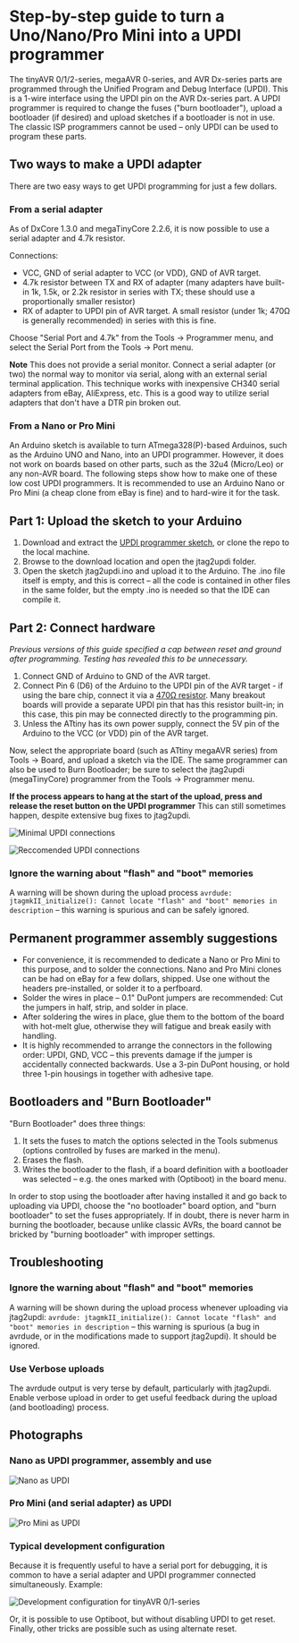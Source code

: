 # Step-by-step guide to turn a Uno/Nano/Pro Mini into a UPDI programmer

The tinyAVR 0/1/2-series, megaAVR 0-series, and AVR Dx-series parts are programmed through the Unified Program and Debug Interface (UPDI). This is a 1-wire interface using the UPDI pin on the AVR Dx-series part. A UPDI programmer is required to change the fuses ("burn bootloader"), upload a bootloader (if desired) and upload sketches if a bootloader is not in use. The classic ISP programmers cannot be used – only UPDI can be used to program these parts.

## Two ways to make a UPDI adapter
There are two easy ways to get UPDI programming for just a few dollars.

### From a serial adapter
As of DxCore 1.3.0 and megaTinyCore 2.2.6, it is now possible to use a serial adapter and 4.7k resistor.

Connections:
* VCC, GND of serial adapter to VCC (or VDD), GND of AVR target.
* 4.7k resistor between TX and RX of adapter (many adapters have built-in 1k, 1.5k, or 2.2k resistor in series with TX; these should use a proportionally smaller resistor)
* RX of adapter to UPDI pin of AVR target. A small resistor (under 1k; 470Ω is generally recommended) in series with this is fine.

Choose "Serial Port and 4.7k" from the Tools -> Programmer menu, and select the Serial Port from the Tools -> Port menu.

**Note** This does not provide a serial monitor. Connect a serial adapter (or two) the normal way to monitor via serial, along with an external serial terminal application. This technique works with inexpensive CH340 serial adapters from eBay, AliExpress, etc. This is a good way to utilize serial adapters that don't have a DTR pin broken out.

### From a Nano or Pro Mini
An Arduino sketch is available to turn ATmega328(P)-based Arduinos, such as the Arduino UNO and Nano, into an UPDI programmer. However, it does not work on boards based on other parts, such as the 32u4 (Micro/Leo) or any non-AVR board. The following steps show how to make one of these low cost UPDI programmers. It is recommended to use an Arduino Nano or Pro Mini (a cheap clone from eBay is fine) and to hard-wire it for the task.

## Part 1: Upload the sketch to your Arduino
1.	Download and extract the [UPDI programmer sketch](https://github.com/SpenceKonde/jtag2updi), or clone the repo to the local machine.
2.	Browse to the download location and open the jtag2updi folder.
3.	Open the sketch jtag2updi.ino and upload it to the Arduino. The .ino file itself is empty, and this is correct – all the code is contained in other files in the same folder, but the empty .ino is needed so that the IDE can compile it.

## Part 2: Connect hardware
*Previous versions of this guide specified a cap between reset and ground after programming. Testing has revealed this to be unnecessary.*
1.  Connect GND of Arduino to GND of the AVR target.
2.  Connect Pin 6 (D6) of the Arduino to the UPDI pin of the AVR target - if using the bare chip, connect it via a [470Ω resistor](https://github.com/SpenceKonde/AVR-Best-Practices/blob/master/HardwareNotes/UPDISeriesResistors.md). Many breakout boards will provide a separate UPDI pin that has this resistor built-in; in this case, this pin may be connected directly to the programming pin.
3.	Unless the ATtiny has its own power supply, connect the 5V pin of the Arduino to the VCC (or VDD) pin of the AVR target.

Now, select the appropriate board (such as ATtiny megaAVR series) from Tools -> Board, and upload a sketch via the IDE. The same programmer can also be used to Burn Bootloader; be sure to select the jtag2updi (megaTinyCore) programmer from the Tools -> Programmer menu.

**If the process appears to hang at the start of the upload, press and release the reset button on the UPDI programmer** This can still sometimes happen, despite extensive bug fixes to jtag2updi.

![Minimal UPDI connections](NanoUPDI_Minimal.png "Minimal UPDI connections – no resistors")

![Reccomended UPDI connections](NanoUPDI_Recommended.png "Recommended UPDI connections – 470Ω in series with UPDI")

### Ignore the warning about "flash" and "boot" memories
A warning will be shown during the upload process `avrdude: jtagmkII_initialize(): Cannot locate "flash" and "boot" memories in description` – this warning is spurious and can be safely ignored.

## Permanent programmer assembly suggestions
* For convenience, it is recommended to dedicate a Nano or Pro Mini to this purpose, and to solder the connections. Nano and Pro Mini clones can be had on eBay for a few dollars, shipped. Use one without the headers pre-installed, or solder it to a perfboard.
* Solder the wires in place – 0.1" DuPont jumpers are recommended: Cut the jumpers in half, strip, and solder in place.
* After soldering the wires in place, glue them to the bottom of the board with hot-melt glue, otherwise they will fatigue and break easily with handling.
* It is highly recommended to arrange the connectors in the following order: UPDI, GND, VCC – this prevents damage if the jumper is accidentally connected backwards. Use a 3-pin DuPont housing, or hold three 1-pin housings in together with adhesive tape.

## Bootloaders and "Burn Bootloader"
"Burn Bootloader" does three things:
1. It sets the fuses to match the options selected in the Tools submenus (options controlled by fuses are marked in the menu).
2. Erases the flash.
3. Writes the bootloader to the flash, if a board definition with a bootloader was selected – e.g. the ones marked with (Optiboot) in the board menu.

In order to stop using the bootloader after having installed it and go back to uploading via UPDI, choose the "no bootloader" board option, and "burn bootloader" to set the fuses appropriately. If in doubt, there is never harm in burning the bootloader, because unlike classic AVRs, the board cannot be bricked by "burning bootloader" with improper settings.

## Troubleshooting

### Ignore the warning about "flash" and "boot" memories
A warning will be shown during the upload process whenever uploading via jtag2updi: `avrdude: jtagmkII_initialize(): Cannot locate "flash" and "boot" memories in description` – this warning is spurious (a bug in avrdude, or in the modifications made to support jtag2updi). It should be ignored.

### Use Verbose uploads
The avrdude output is very terse by default, particularly with jtag2updi. Enable verbose upload in order to get useful feedback during the upload (and bootloading) process.

## Photographs

### Nano as UPDI programmer, assembly and use
![Nano as UPDI](NanoAsUPDI.png "Nano converted to UPDI programmer")

### Pro Mini (and serial adapter) as UPDI
![Pro Mini as UPDI](ProMiniAsUPDI.png "Pro Mini converted to UPDI programmer")

### Typical development configuration
Because it is frequently useful to have a serial port for debugging, it is common to have a serial adapter and UPDI programmer connected simultaneously. Example:

![Development configuration for tinyAVR 0/1-series](https://github.com/SpenceKonde/megaTinyCore/blob/master/megaavr/extras/DevConfigUPDI.png "A common development configuration for tinyAVR 0/1-series")

Or, it is possible to use Optiboot, but without disabling UPDI to get reset. Finally, other tricks are possible such as using alternate reset.
